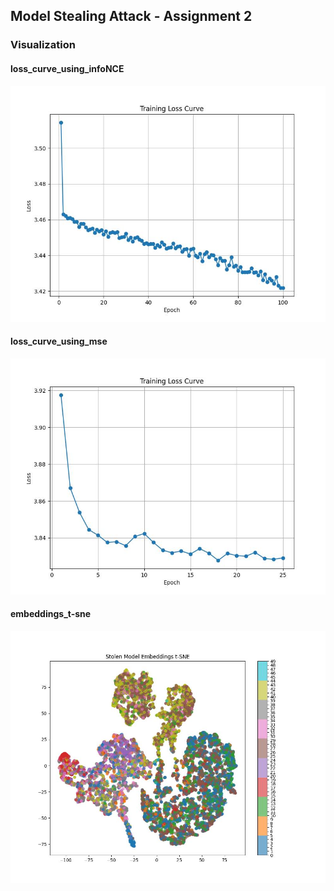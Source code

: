 ## Model Stealing Attack - Assignment 2

### Visualization

#### loss_curve_using_infoNCE
![Loss Curve Using InfoNCE](images/loss_curve_using_infoNCE.jpeg)	


#### loss_curve_using_mse
![Loss Curve Using MSE](images/loss_curve_using_mse.jpeg)	


#### embeddings_t-sne
![Embeddings T-SNE](images/embeddings_t-sne.jpeg)	